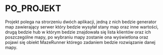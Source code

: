# PO_PROJEKT

Projekt polega na strorzeniu dwóch aplikacji, jedną z nich bedzie generator map zawierający serwer który bedzie wysyłał stany map oraz inne wartości, drugą bedzie hub w którym bedzie znajdowała się lista klientów oraz ich poszczególne mapy, po wybraniu mapy zostanie ona wyświetlona oraz pojawi się obiekt MazeRunner którego zadaniem bedzie rozwiązanie danej mapy.

